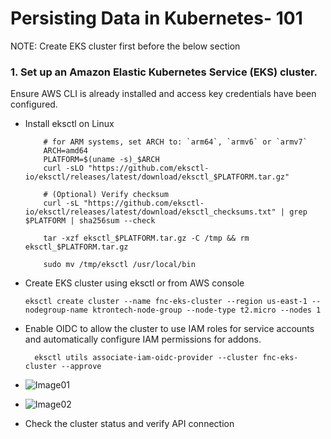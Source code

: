 # Persisting Data in Kubernetes- 101
NOTE: Create EKS cluster first before the below section

### 1. Set up an Amazon Elastic Kubernetes Service (EKS) cluster.
Ensure AWS CLI is already installed and access key credentials have been configured.


- Install eksctl on Linux
  
          # for ARM systems, set ARCH to: `arm64`, `armv6` or `armv7`
          ARCH=amd64
          PLATFORM=$(uname -s)_$ARCH
          curl -sLO "https://github.com/eksctl-io/eksctl/releases/latest/download/eksctl_$PLATFORM.tar.gz"
          
          # (Optional) Verify checksum
          curl -sL "https://github.com/eksctl-io/eksctl/releases/latest/download/eksctl_checksums.txt" | grep $PLATFORM | sha256sum --check
          
          tar -xzf eksctl_$PLATFORM.tar.gz -C /tmp && rm eksctl_$PLATFORM.tar.gz
          
          sudo mv /tmp/eksctl /usr/local/bin


- Create EKS cluster using eksctl or from AWS console

      eksctl create cluster --name fnc-eks-cluster --region us-east-1 --nodegroup-name ktrontech-node-group --node-type t2.micro --nodes 1

- Enable OIDC to allow the cluster to use IAM roles for service accounts and automatically configure IAM permissions for addons.
  
        eksctl utils associate-iam-oidc-provider --cluster fnc-eks-cluster --approve

- ![Image01](https://github.com/user-attachments/assets/2a0eed9f-2d9f-40d0-b1de-2afe2f73a185)

- ![Image02](https://github.com/user-attachments/assets/a068712a-8647-4900-abbc-d00c92fad2b9)


- Check the cluster status and verify API connection


































































































































































































































































































